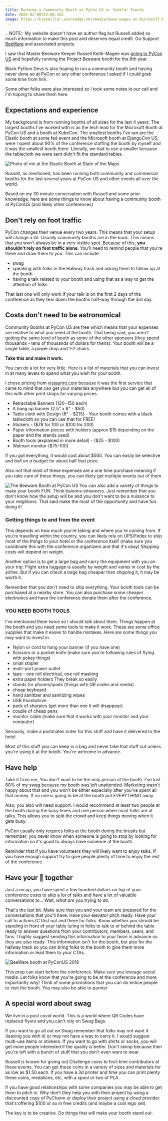 ```yaml
---
title: Running a Community Booth at PyCon US or Similar Events
date: 2024-02-08T23:08:35Z
image: https://kjaymiller.azureedge.net/media/dawn-wages-at-microsoft-booth-djangocon-2022.jpg
---
```


.. NOTE::
    My website doesn't have an author flag but Russell added so much information to make this post and deserves equal credit. Go Support [BeeWare](https://beeware.org/) and associated projects. 

I saw that Master Beeware Keeper Russell Keith-Magee was [going to PyCon US](https://cloudisland.nz/@freakboy3742/111898057174534510) and hopefully running the Project Beeware booth for the 6th year.

Black Python Devs is also hoping to run a community booth and having never done so at PyCon or any other conference I asked if I could grab some time from him.

Some other folks were also interested so I took some notes in our call and I'm hoping to share them here.

## Expectations and experience

My background is from running booths of all sizes for the last 4 years. The largest booths I've worked with is as the tech lead for the Microsoft Booth at PyCon US and a booth at KubeCon. The smallest booths I've ran are the Elastic booth at some fed event and the Microsoft booth at DjangoCon US, were I spent about 90% of the conference staffing the booth by myself and it was the smallest booth there. Literally, we had to use a smaller because the tablecloth we were sent didn't fit the standard tables.

![Photo of me at the Elastic Booth at State of the Maps](https://kjaymiller.azureedge.net/media/Elastic%20at%20SOTM.jpg)

Russell, as mentioned, has been running both community and commercial booths for the last several years at PyCon US and other events all over the world.

Based on my 30 minute conversation with Russell and some prior knowledge, here are some things to know about having a community booth at PyConUS (and likely other conferences)

## Don't rely on foot traffic

PyCon changes their venue every two years. This means that your setup will change a lot. Usually community booths are in the back. This means that you won't always be in a very visible spot. Because of this, **you shouldn't rely on foot traffic alone**. You'll need to remind people that you're there and draw them to you. This can include:

- swag
- speaking with folks in the Hallway track and asking them to follow up at the booth
- having a talk related to your booth and using that as a way to get the attention of folks

That last one will only work if your talk is on the first 2 days of the conference as they tear down the booths half-way through the 3rd day.

## Costs don't need to be astronomical

Community Booths at PyCon US are free which means that your expenses are relative to what you need at the booth. That being said, you aren't getting the same level of booth as some of the other sponsors (they spend thousands - tens of thousands of dollars for theirs). Your booth will be a single table, a power drop and 1-2 chairs.

**Take this and make it work.**

You can do a lot for very little. Here is a list of materials that you can invest in at many levels to spend what you wish for your booth.

I chose pricing from [vistaprint.com](https://vistaprint.com) because it was the first service that came to mind that can get your materials anywhere but you can get all of this with other print shops for varying prices.

- Retractable Banners ($120-$150 each)
- A hang up banner  (2.5" x 8" - $50)
- Table cloth with Design (6" - $215) - Your booth comes with a black tablecloth so you can use that for FREE!
- Stickers -   ($78 for 100 or $100 for 200)
- Paper information pieces with holders (approx $15 depending on the paper and the stands used)
- Booth tools (explained in more detail) - ($25 - $100)
- Walmart monitor ($75-100)

If you got everything, it would cost about $500. You can easily be selective and _ball on a budget_ for about half that price.

Also not that most of these expenses are a one time purchase meaning if you take care of these things, you can likely get multiple events out of them.

![The Beeware Booth at PyCon US](https://kjaymiller.azureedge.net/media/beeware-booth.jpg)
You can also add a variety of things to make your booth FUN. Think baloons streamers. Just remember that you don't know how the setup will be and you don't want to be a nuisance to your neighbors. That said make the most of the opportunity and have fun doing it!

### Getting things to and from the event

This depends on how much you're taking and where you're coming from. If you're travelling within the country, you can likely rely on UPS/Fedex to ship most of the things to your hotel or the conference itself (make sure you coordinate this with the conference organizers and that it's okay) Shipping costs will depend on weight.

Another option is to get a large bag and carry the equipment with you on your trip. Flight extra luggage is usually by weight and varies in cost by the airline. But if you can check a large bag cheaper than shipping it, it may be worth it.

Remember that you don't need to ship everything. Your booth tools can be purchased at a nearby store. You can also purchase some cheaper electronics and have the conference donate them after the conference.

### YOU NEED BOOTH TOOLS

I've mentioned them twice so I should talk about them. Things happen at the booth and you need some tools to make it work. These are some office supplies that make it easier to handle mistakes. Here are some things you may want to invest in.

- Nylon or cord to hang your banner (if you have one)
- Scissors or a pocket knife (make sure you're following rules of flying with pokey things)
- small stapler
- multi-port power outlet
- tape - one roll electrical, one roll masking
- extra paper holders They break so easily
- stands for phones/ipads (things with QR codes and media)
- cheap keyboard
- hand sanitizer and sanitizing wipes
- USB thumbdrive
- pack of sharpies (get more than one it will disappear)
- couple of cheap pens
- monitor cable (make sure that it works with your monitor and your computer)

Seriously, make a postmates order for this stuff and have it delivered to the hotel.

Most of this stuff you can keep in a bag and never take that stuff out unless you're using it at the booth. You're welcome in advance.

## Have help

Take it from me, You don't want to be the only person at the booth. I've lost 80% of my swag because my booth was left unattended. Marketing wasn't happy about that and you won't be either especially after you've spent all that money. If no one is going to be at the booth put EVERYTHING away.

Also, you also will need support. I would recommend at least two people at the booth during the busy times and one person when most folks are at talks. This allows you to split the crowd and keep things moving when it gets busy.

PyCon usually only requires folks at the booth during the breaks but remember, you never know when someone is going to stop by looking for information so it's good to always have someone at the booth.

Reminder that if you have volunteers they will likely want to enjoy talks. If you have enough support try to give people plenty of time to enjoy the rest of the conference.

## Have your 💩 together

Just a recap, you have spent a few hundred dollars on top of your conference costs to skip a lot of talks and have a lot of valuable conversations to... Wait, _what are you trying to do_.

That's the last bit. Make sure that you and your team are prepared for the conversations that you'll have. Have your elevator pitch ready. Have your call to actions (CTAs) out and there for folks. Know whether you should be standing in front of your table luring in folks to talk to or behind the table ready to answer questions from your contributors, members, users, and fans. I highly suggest sending this information to your team in advance so they are also ready. This information isn't for the booth, but also for the hallway track so you can bring folks to the booth to give them more information or lead them to your CTAs.

![BeeWare booth at PyConUS 2016](https://kjaymiller.azureedge.net/media/beeware-booth-with-cool-backdrop.jpg)

This prep can start before the conference. Make sure you leveage social media. Let folks know that you're going to be at the conference and more importantly why! Think of some promotions that you can do entice people to visit the booth. You may also be able to parnter

## A special word about swag

We live in a post covid world. This is a world where QR Codes have replaced flyers and you can't rely on Swag Bags.

If you want to go all out on Swag remember that folks may not want it (leaving you with it) or may not have a way to carry it. I would suggest multi-use items or stickers. If you want to go with shirts or socks, you will get more people interested if the quality is better. Don't skimp because then you're left with a bunch of stuff that you don't even want to wear.

Russell is known for giving out Challenge coins to first-time contributors at these events. You can get these coins in a variety of sizes and materials for as low as $1.50 each. If you have a 3d printer and time you can print plenty these coins, medalions, etc, with a spool or two of PLA.

If you have good relationships with some companies you may be able to get them to pitch in. Why don't they help you with their project by using a discounted copy of PyCharm or deploy their project using a cloud provider that's offering $100 or so in free credits (and maybe a cool lego set).

The key is to be creative. Do things that will make your booth stand out.
